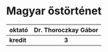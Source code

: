 # Magyar őstörténet

| oktató | Dr. Thoroczkay Gábor |
| :- | :-: |
| **kredit** | **3** |

<!-- | zh időpontok: | ? | ? | ? | ? |
| :- | :-: | :-: | :-: | :-: |
| **beadandók:** | **?** | **?** | **?** | **?** | -->




<br>